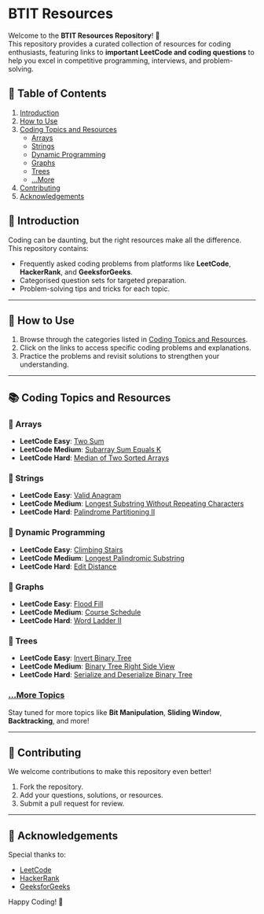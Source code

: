 # BTIT Resources  

Welcome to the **BTIT Resources Repository**! 🎉  
This repository provides a curated collection of resources for coding enthusiasts, featuring links to **important LeetCode and coding questions** to help you excel in competitive programming, interviews, and problem-solving.


## 🚀 Table of Contents  
1. [Introduction](#introduction)  
2. [How to Use](#how-to-use)  
3. [Coding Topics and Resources](#coding-topics-and-resources)  
   - [Arrays](#arrays)  
   - [Strings](#strings)  
   - [Dynamic Programming](#dynamic-programming)  
   - [Graphs](#graphs)  
   - [Trees](#trees)  
   - [...More](#more-topics)  
4. [Contributing](#contributing)  
5. [Acknowledgements](#acknowledgements)  


## 🧠 Introduction  

Coding can be daunting, but the right resources make all the difference.  
This repository contains:  
- Frequently asked coding problems from platforms like **LeetCode**, **HackerRank**, and **GeeksforGeeks**.  
- Categorised question sets for targeted preparation.  
- Problem-solving tips and tricks for each topic.  

---

## 📖 How to Use  

1. Browse through the categories listed in [Coding Topics and Resources](#coding-topics-and-resources).  
2. Click on the links to access specific coding problems and explanations.  
3. Practice the problems and revisit solutions to strengthen your understanding.  

---

## 📚 Coding Topics and Resources  

### 📌 Arrays  
- **LeetCode Easy**: [Two Sum](https://leetcode.com/problems/two-sum/)  
- **LeetCode Medium**: [Subarray Sum Equals K](https://leetcode.com/problems/subarray-sum-equals-k/)  
- **LeetCode Hard**: [Median of Two Sorted Arrays](https://leetcode.com/problems/median-of-two-sorted-arrays/)  

### 📌 Strings  
- **LeetCode Easy**: [Valid Anagram](https://leetcode.com/problems/valid-anagram/)  
- **LeetCode Medium**: [Longest Substring Without Repeating Characters](https://leetcode.com/problems/longest-substring-without-repeating-characters/)  
- **LeetCode Hard**: [Palindrome Partitioning II](https://leetcode.com/problems/palindrome-partitioning-ii/)  

### 📌 Dynamic Programming  
- **LeetCode Easy**: [Climbing Stairs](https://leetcode.com/problems/climbing-stairs/)  
- **LeetCode Medium**: [Longest Palindromic Substring](https://leetcode.com/problems/longest-palindromic-substring/)  
- **LeetCode Hard**: [Edit Distance](https://leetcode.com/problems/edit-distance/)  

### 📌 Graphs  
- **LeetCode Easy**: [Flood Fill](https://leetcode.com/problems/flood-fill/)  
- **LeetCode Medium**: [Course Schedule](https://leetcode.com/problems/course-schedule/)  
- **LeetCode Hard**: [Word Ladder II](https://leetcode.com/problems/word-ladder-ii/)  

### 📌 Trees  
- **LeetCode Easy**: [Invert Binary Tree](https://leetcode.com/problems/invert-binary-tree/)  
- **LeetCode Medium**: [Binary Tree Right Side View](https://leetcode.com/problems/binary-tree-right-side-view/)  
- **LeetCode Hard**: [Serialize and Deserialize Binary Tree](https://leetcode.com/problems/serialize-and-deserialize-binary-tree/)  

### [...More Topics](#)  
Stay tuned for more topics like **Bit Manipulation**, **Sliding Window**, **Backtracking**, and more!

---

## 🌟 Contributing  

We welcome contributions to make this repository even better!  
1. Fork the repository.  
2. Add your questions, solutions, or resources.  
3. Submit a pull request for review.  

---

## 🙏 Acknowledgements  

Special thanks to:  
- [LeetCode](https://leetcode.com/)  
- [HackerRank](https://www.hackerrank.com/)  
- [GeeksforGeeks](https://www.geeksforgeeks.org/)  

Happy Coding! 🚀
